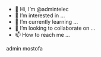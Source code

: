 - 👋 Hi, I’m @admintelec
- 👀 I’m interested in ...
- 🌱 I’m currently learning ...
- 💞️ I’m looking to collaborate on ...
- 📫 How to reach me ...

<!---
admintelec/admintelec is a ✨ special ✨ repository because its `README.md` (this file) appears on your GitHub profile.
You can click the Preview link to take a look at your changes.
--->admin mostofa
